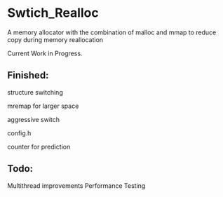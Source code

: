 # Swtich_Realloc
A memory allocator with the combination of malloc and mmap to reduce copy during memory reallocation

Current Work in Progress.

## Finished:
structure switching

mremap for larger space

aggressive switch

config.h

counter for prediction

## Todo:
Multithread improvements
Performance Testing
